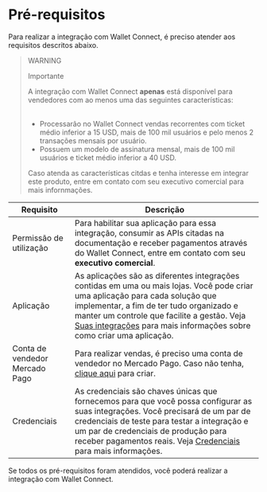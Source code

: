 # Pré-requisitos

Para realizar a integração com Wallet Connect, é preciso atender aos requisitos descritos abaixo.

> WARNING
>
> Importante
>
> A integração com Wallet Connect **apenas** está disponível para vendedores com ao menos uma das seguintes características: 
> <br><br> 
> - Processarão no Wallet Connect vendas recorrentes com ticket médio inferior a 15 USD, mais de 100 mil usuários e pelo menos 2 transações mensais por usuário. <br>
> - Possuem um modelo de assinatura mensal, mais de 100 mil usuários e ticket médio inferior a 40 USD.
> 
> Caso atenda as características citdas e tenha interesse em integrar este produto, entre em contato com seu executivo comercial para mais infornmações. 

| Requisito  | Descrição  |
| --- | --- |
| Permissão de utilização | Para habilitar sua aplicação para essa integração, consumir as APIs citadas na documentação e receber pagamentos através do Wallet Connect, entre em contato com seu **executivo comercial**.   |
| Aplicação  | As aplicações são as diferentes integrações contidas em uma ou mais lojas. Você pode criar uma aplicação para cada solução que implementar, a fim de ter tudo organizado e manter um controle que facilite a gestão. Veja [Suas integrações](/developers/pt/docs/wallet-connect/additional-content/your-integrations/introduction) para mais informações sobre como criar uma aplicação.  |
| Conta de vendedor Mercado Pago  | Para realizar vendas, é preciso uma conta de vendedor no Mercado Pago. Caso não tenha, [clique aqui](https://www.mercadopago.com.br/hub/registration/landing) para criar.  |
| Credenciais  | As credenciais são chaves únicas que fornecemos para que você possa configurar as suas integrações. Você precisará de um par de credenciais de teste para testar a integração e um par de credenciais de produção para receber pagamentos reais. Veja [Credenciais](/developers/pt/docs/wallet-connect/additional-content/your-integrations/credentials) para mais informações.  |

Se todos os pré-requisitos foram atendidos, você poderá realizar a integração com Wallet Connect.